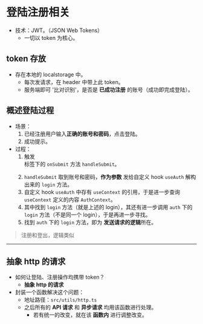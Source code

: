 # 登陆注册相关

- 技术：JWT。（JSON Web Tokens）
  - 一切以 token 为核心。

## token 存放

- 存在本地的 localstorage 中。
  - 每次发请求，在 header 中带上此 token。
  - 服务端即可 '比对识别'，是否是 **已成功注册** 的账号（成功即完成登陆）。

## 概述登陆过程

- 场景：
  1. 已经注册用户输入**正确的账号和密码**，点击登陆。
  2. 成功提示。
- 过程：
  1. 触发 <form> 标签下的 `onSubmit` 方法 `handleSubmit`。
  2. `handleSubmit` 取到账号和密码，**作为参数** 发给自定义 hook `useAuth` 解构出来的 `login` 方法。
  3. 自定义 hook `useAuth` 中存有 `useContext` 的引用，于是进一步查询 `useContext` 定义的内容 `AuthContext`。
  4. 其中找到 `login` 方法（就是上述的 login），其还有进一步调用 `auth` 下的 `login` 方法（不是同一个 login），于是再进一步寻找。
  5. 找到 `auth` 下的 `login` 方法，即为 **发送请求的逻辑**所在。

> 注册和登出，逻辑类似

---

## 抽象 http 的请求

- 如何让登陆、注册操作均携带 token？
  - **抽象 http 的请求**
- 封装一个函数解决这个问题：
  - 地址路径：`src/utils/http.ts`
  - 之后所有的 **API 请求** 和 **异步请求** 均用该函数进行处理。
    - 若有统一的改变，就在该 **函数内** 进行调整改变。
